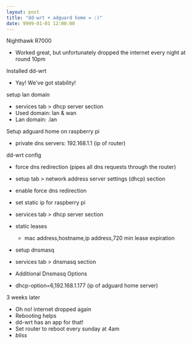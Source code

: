 ```yaml
---
layout: post
title: "dd-wrt + adguard home = :)"
date: 9999-01-01 12:00:00
---
```


Nighthawk R7000
- Worked great, but unfortunately dropped the internet every night at round 10pm

Installed dd-wrt
- Yay! We've got stability!

setup lan domain
- services tab > dhcp server section
- Used domain: lan & wan
- Lan domain: .lan

Setup adguard home on raspberry pi
- private dns servers: 192.168.1.1 (ip of router)

dd-wrt config
- force dns redirection (pipes all dns requests through the router)
- setup tab > network address server settings (dhcp) section
- enable force dns redirection

- set static ip for raspberry pi
- services tab > dhcp server section
- static leases
  - mac address,hostname,ip address,720 min lease expiration

- setup dnsmasq
- services tab > dnsmasq section
- Additional Dnsmasq Options
- dhcp-option=6,192.168.1.177 (ip of adguard home server)

3 weeks later

- Oh no! internet dropped again
- Rebooting helps
- dd-wrt has an app for that!
- Set router to reboot every sunday at 4am
- *bliss*